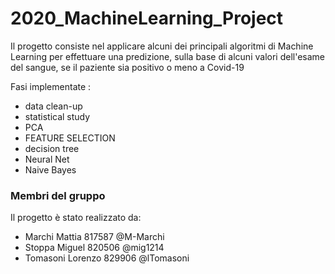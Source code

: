 # 2020_MachineLearning_Project

Il progetto consiste nel applicare alcuni dei principali algoritmi di Machine Learning per effettuare una predizione, sulla base di alcuni valori dell'esame del sangue, se il paziente sia positivo o meno a Covid-19


Fasi implementate :
- data clean-up
- statistical study
- PCA
- FEATURE SELECTION
- decision tree
- Neural Net
- Naive Bayes



### Membri del gruppo

Il progetto è stato realizzato da:

- Marchi Mattia 817587 @M-Marchi
- Stoppa Miguel 820506 @mig1214
- Tomasoni Lorenzo 829906 @lTomasoni

